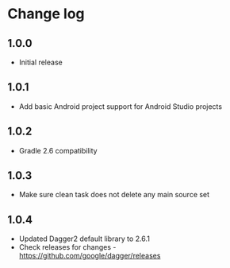 # Change log

## 1.0.0
* Initial release

## 1.0.1
* Add basic Android project support for Android Studio projects

## 1.0.2
* Gradle 2.6 compatibility

## 1.0.3
* Make sure clean task does not delete any main source set

## 1.0.4
* Updated Dagger2 default library to 2.6.1
* Check releases for changes - https://github.com/google/dagger/releases
